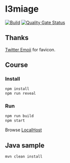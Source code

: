 # l3miage

[![Build](https://github.com/ViBiOh/l3miage/workflows/Build/badge.svg)](https://github.com/ViBiOh/l3miage/actions)
[![Quality Gate Status](https://sonarcloud.io/api/project_badges/measure?project=ViBiOh_l3miage&metric=alert_status)](https://sonarcloud.io/dashboard?id=ViBiOh_l3miage)

## Thanks

[Twitter Emoji](https://github.com/twitter/twemoji) for favicon.

## Course

### Install

```bash
npm install
npm run reveal
```

### Run

```bash
npm run build
npm start
```

Browse [LocalHost](http://localhost:1080)

## Java sample

```bash
mvn clean install
```
